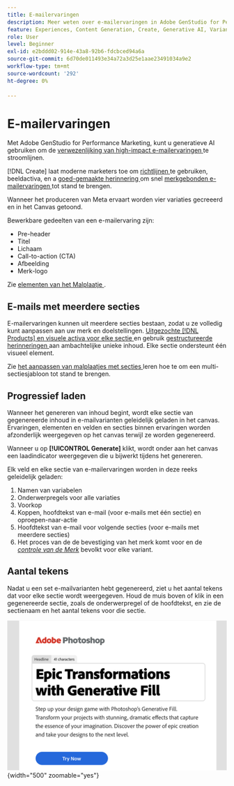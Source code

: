 ```yaml
---
title: E-mailervaringen
description: Meer weten over e-mailervaringen in Adobe GenStudio for Performance Marketing?
feature: Experiences, Content Generation, Create, Generative AI, Variant Generation
role: User
level: Beginner
exl-id: e2bddd02-914e-43a8-92b6-fdcbced94a6a
source-git-commit: 6d70de011493e34a72a3d25e1aae23491034a9e2
workflow-type: tm+mt
source-wordcount: '292'
ht-degree: 0%

---
```


# E-mailervaringen

Met Adobe GenStudio for Performance Marketing, kunt u generatieve AI gebruiken om de [ verwezenlijking van high-impact e-mailervaringen ](/help/user-guide/create/create-email-experience.md) te stroomlijnen.

[!DNL Create] laat moderne marketers toe om [ richtlijnen ](/help/user-guide/guidelines/overview.md) te gebruiken, beeldactiva, en a [ goed-gemaakte herinnering ](/help/user-guide/effective-prompts.md) om snel [ merkgebonden e-mailervaringen ](/help/user-guide/create/create-email-experience.md) tot stand te brengen.

Wanneer het produceren van Meta ervaart worden vier variaties gecreeerd en in het Canvas getoond.

Bewerkbare gedeelten van een e-mailervaring zijn:

* Pre-header
* Titel
* Lichaam
* Call-to-action (CTA)
* Afbeelding
* Merk-logo

Zie [ elementen van het Malplaatje ](/help/user-guide/content/use-templates.md#template-elements).

<!-- ## Email capabilities

Content creators and marketers can produce brand-consistent email experiences in GenStudio for Performance Marketing. -->

## E-mails met meerdere secties

E-mailervaringen kunnen uit meerdere secties bestaan, zodat u ze volledig kunt aanpassen aan uw merk en doelstellingen. [ Uitgezochte  [!DNL Products]  en visuele activa voor elke sectie ](/help/user-guide/create/create-email-experience.md#add-parameters) en gebruik [ gestructureerde herinneringen ](/help/user-guide/effective-prompts.md#structured-prompts) aan ambachtelijke unieke inhoud. Elke sectie ondersteunt één visueel element.

Zie [ het aanpassen van malplaatjes met secties ](/help/user-guide/content/customize-template.md#sections-or-groups) leren hoe te om een multi-sectiesjabloon tot stand te brengen.

## Progressief laden

Wanneer het genereren van inhoud begint, wordt elke sectie van gegenereerde inhoud in e-mailvarianten geleidelijk geladen in het canvas. Ervaringen, elementen en velden en secties binnen ervaringen worden afzonderlijk weergegeven op het canvas terwijl ze worden gegenereerd.

Wanneer u op **[!UICONTROL Generate]** klikt, wordt onder aan het canvas een laadindicator weergegeven die u bijwerkt tijdens het genereren.

Elk veld en elke sectie van e-mailervaringen worden in deze reeks geleidelijk geladen:

1. Namen van variabelen
1. Onderwerpregels voor alle variaties
1. Voorkop
1. Koppen, hoofdtekst van e-mail (voor e-mails met één sectie) en oproepen-naar-actie
1. Hoofdtekst van e-mail voor volgende secties (voor e-mails met meerdere secties)
1. Het proces van de de bevestiging van het merk komt voor en de [_controle van de Merk_](/help/user-guide/guidelines/brand-validation.md#brand-guidelines-check) bevolkt voor elke variant.

## Aantal tekens

Nadat u een set e-mailvarianten hebt gegenereerd, ziet u het aantal tekens dat voor elke sectie wordt weergegeven. Houd de muis boven of klik in een gegenereerde sectie, zoals de onderwerpregel of de hoofdtekst, en zie de sectienaam en het aantal tekens voor die sectie.

![ Aantal van het Karakter ](/help/assets/character-count.png){width="500" zoomable="yes"}
